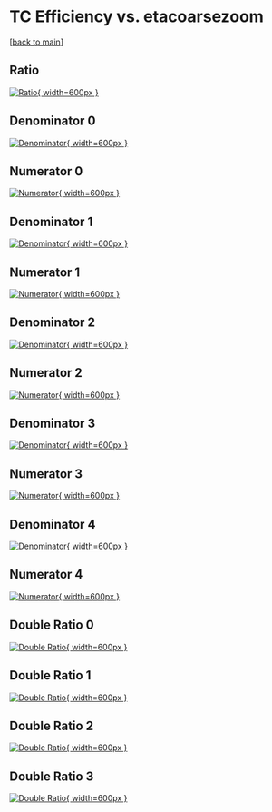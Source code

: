 # TC Efficiency vs. etacoarsezoom

[[back to main](./)]



## Ratio

[![Ratio](../mtv/var/TC_vtr_13_-1_eff_etacoarsezoom.png){ width=600px }](../mtv/var/TC_vtr_13_-1_eff_etacoarsezoom.pdf)

## Denominator 0

[![Denominator](../mtv/den/TC_vtr_13_-1_eff_etacoarsezoom_den0.png){ width=600px }](../mtv/den/TC_vtr_13_-1_eff_etacoarsezoom_den0.pdf)

## Numerator 0

[![Numerator](../mtv/num/TC_vtr_13_-1_eff_etacoarsezoom_num0.png){ width=600px }](../mtv/num/TC_vtr_13_-1_eff_etacoarsezoom_num0.pdf)

## Denominator 1

[![Denominator](../mtv/den/TC_vtr_13_-1_eff_etacoarsezoom_den1.png){ width=600px }](../mtv/den/TC_vtr_13_-1_eff_etacoarsezoom_den1.pdf)

## Numerator 1

[![Numerator](../mtv/num/TC_vtr_13_-1_eff_etacoarsezoom_num1.png){ width=600px }](../mtv/num/TC_vtr_13_-1_eff_etacoarsezoom_num1.pdf)

## Denominator 2

[![Denominator](../mtv/den/TC_vtr_13_-1_eff_etacoarsezoom_den2.png){ width=600px }](../mtv/den/TC_vtr_13_-1_eff_etacoarsezoom_den2.pdf)

## Numerator 2

[![Numerator](../mtv/num/TC_vtr_13_-1_eff_etacoarsezoom_num2.png){ width=600px }](../mtv/num/TC_vtr_13_-1_eff_etacoarsezoom_num2.pdf)

## Denominator 3

[![Denominator](../mtv/den/TC_vtr_13_-1_eff_etacoarsezoom_den3.png){ width=600px }](../mtv/den/TC_vtr_13_-1_eff_etacoarsezoom_den3.pdf)

## Numerator 3

[![Numerator](../mtv/num/TC_vtr_13_-1_eff_etacoarsezoom_num3.png){ width=600px }](../mtv/num/TC_vtr_13_-1_eff_etacoarsezoom_num3.pdf)

## Denominator 4

[![Denominator](../mtv/den/TC_vtr_13_-1_eff_etacoarsezoom_den4.png){ width=600px }](../mtv/den/TC_vtr_13_-1_eff_etacoarsezoom_den4.pdf)

## Numerator 4

[![Numerator](../mtv/num/TC_vtr_13_-1_eff_etacoarsezoom_num4.png){ width=600px }](../mtv/num/TC_vtr_13_-1_eff_etacoarsezoom_num4.pdf)

## Double Ratio 0

[![Double Ratio](../mtv/ratio/TC_vtr_13_-1_eff_etacoarsezoom_ratio0.png){ width=600px }](../mtv/ratio/TC_vtr_13_-1_eff_etacoarsezoom_ratio0.pdf)

## Double Ratio 1

[![Double Ratio](../mtv/ratio/TC_vtr_13_-1_eff_etacoarsezoom_ratio1.png){ width=600px }](../mtv/ratio/TC_vtr_13_-1_eff_etacoarsezoom_ratio1.pdf)

## Double Ratio 2

[![Double Ratio](../mtv/ratio/TC_vtr_13_-1_eff_etacoarsezoom_ratio2.png){ width=600px }](../mtv/ratio/TC_vtr_13_-1_eff_etacoarsezoom_ratio2.pdf)

## Double Ratio 3

[![Double Ratio](../mtv/ratio/TC_vtr_13_-1_eff_etacoarsezoom_ratio3.png){ width=600px }](../mtv/ratio/TC_vtr_13_-1_eff_etacoarsezoom_ratio3.pdf)

